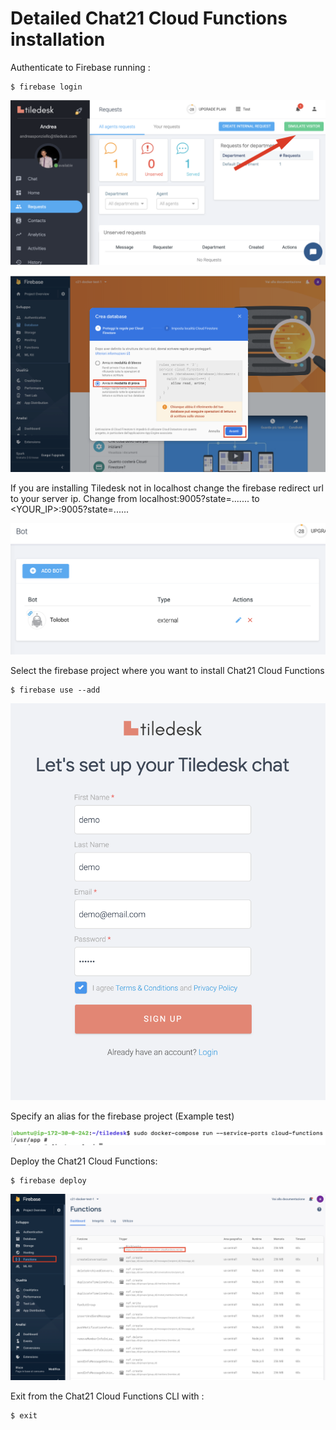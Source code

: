 # Detailed Chat21 Cloud Functions installation

Authenticate to Firebase running :

```text
$ firebase login
```

![](../.gitbook/assets/image%20%28107%29.png)

![](../.gitbook/assets/image%20%2872%29.png)

If you are installing Tiledesk not in localhost change the firebase redirect url to your server ip. Change from localhost:9005?state=....... to &lt;YOUR\_IP&gt;:9005?state=......

![](../.gitbook/assets/image%20%2877%29.png)

Select the firebase project where you want to install Chat21 Cloud Functions

```text
$ firebase use --add
```

![](../.gitbook/assets/image%20%2810%29.png)

Specify an alias for the firebase project \(Example test\)

![](../.gitbook/assets/image%20%2834%29.png)

Deploy the Chat21 Cloud Functions:

```text
$ firebase deploy
```

![](../.gitbook/assets/image%20%2858%29.png)

Exit from the Chat21 Cloud Functions CLI with :

```text
$ exit
```

